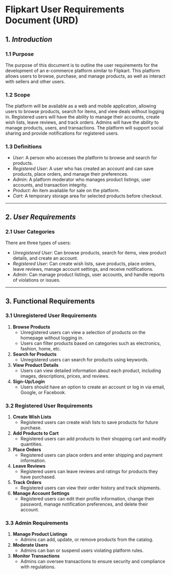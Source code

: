 # Flipkart User Requirements Document (URD)

## 1. *Introduction*

### 1.1 Purpose
The purpose of this document is to outline the user requirements for the development of an e-commerce platform similar to Flipkart. This platform allows users to browse, purchase, and manage products, as well as interact with sellers and other users.

### 1.2 Scope
The platform will be available as a web and mobile application, allowing users to browse products, search for items, and view deals without logging in. Registered users will have the ability to manage their accounts, create wish lists, leave reviews, and track orders. Admins will have the ability to manage products, users, and transactions. The platform will support social sharing and provide notifications for registered users.

### 1.3 Definitions
- *User*: A person who accesses the platform to browse and search for products.
- *Registered User*: A user who has created an account and can save products, place orders, and manage their preferences.
- *Admin*: A platform moderator who manages product listings, user accounts, and transaction integrity.
- *Product*: An item available for sale on the platform.
- *Cart*: A temporary storage area for selected products before checkout.

---

## 2. *User Requirements*

### 2.1 User Categories
There are three types of users:
- *Unregistered User*: Can browse products, search for items, view product details, and create an account.
- *Registered User*: Can create wish lists, save products, place orders, leave reviews, manage account settings, and receive notifications.
- *Admin*: Can manage product listings, user accounts, and handle reports of violations or issues.
---

## 3. **Functional Requirements**

### 3.1 Unregistered User Requirements
1. **Browse Products**
   - Unregistered users can view a selection of products on the homepage without logging in.
   - Users can filter products based on categories such as electronics, fashion, home, etc.
2. **Search for Products**
   - Unregistered users can search for products using keywords.
3. **View Product Details**
   - Users can view detailed information about each product, including images, descriptions, prices, and reviews.
4. **Sign-Up/Login**
   - Users should have an option to create an account or log in via email, Google, or Facebook.

### 3.2 Registered User Requirements
1. **Create Wish Lists**
   - Registered users can create wish lists to save products for future purchase.
2. **Add Products to Cart**
   - Registered users can add products to their shopping cart and modify quantities.
3. **Place Orders**
   - Registered users can place orders and enter shipping and payment information.
4. **Leave Reviews**
   - Registered users can leave reviews and ratings for products they have purchased.
5. **Track Orders**
   - Registered users can view their order history and track shipments.
6. **Manage Account Settings**
   - Registered users can edit their profile information, change their password, manage notification preferences, and delete their account.

### 3.3 Admin Requirements
1. **Manage Product Listings**
   - Admins can add, update, or remove products from the catalog.
2. **Moderate Users**
   - Admins can ban or suspend users violating platform rules.
3. **Monitor Transactions**
   - Admins can oversee transactions to ensure security and compliance with regulations.
